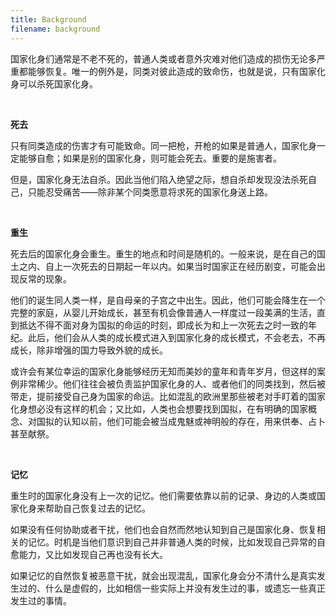 ```yaml
---
title: Background
filename: background
--- 
```




国家化身们通常是不老不死的，普通人类或者意外灾难对他们造成的损伤无论多严重都能够恢复。唯一的例外是，同类对彼此造成的致命伤，也就是说，只有国家化身可以杀死国家化身。

&nbsp;

**死去**

只有同类造成的伤害才有可能致命。同一把枪，开枪的如果是普通人，国家化身一定能够自愈；如果是别的国家化身，则可能会死去。重要的是施害者。

但是，国家化身无法自杀。因此当他们陷入绝望之际，想自杀却发现没法杀死自己，只能忍受痛苦——除非某个同类愿意将求死的国家化身送上路。

&nbsp;

**重生**

死去后的国家化身会重生。重生的地点和时间是随机的。一般来说，是在自己的国土之内、自上一次死去的日期起一年以内。如果当时国家正在经历剧变，可能会出现反常的现象。

他们的诞生同人类一样，是自母亲的子宫之中出生。因此，他们可能会降生在一个完整的家庭，从婴儿开始成长，甚至有机会像普通人一样度过一段美满的生活，直到抵达不得不面对身为国拟的命运的时刻，即成长为和上一次死去之时一致的年纪。此后，他们会从人类的成长模式进入到国家化身的成长模式，不会老去，不再成长，除非增强的国力导致外貌的成长。

或许会有某位幸运的国家化身能够经历无知而美妙的童年和青年岁月，但这样的案例非常稀少。他们往往会被负责监护国家化身的人、或者他们的同类找到，然后被带走，提前接受自己身为国家的命运。比如混乱的欧洲里那些被老对手盯着的国家化身想必没有这样的机会；又比如，人类也会想要找到国拟，在有明确的国家概念、对国拟的认知以前，他们可能会被当成鬼魅或神明般的存在，用来供奉、占卜甚至献祭。

&nbsp;

**记忆**

重生时的国家化身没有上一次的记忆。他们需要依靠以前的记录、身边的人类或国家化身来帮助自己恢复过去的记忆。

如果没有任何协助或者干扰，他们也会自然而然地认知到自己是国家化身、恢复相关的记忆。时机是当他们意识到自己并非普通人类的时候，比如发现自己异常的自愈能力，又比如发现自己再也没有长大。

如果记忆的自然恢复被恶意干扰，就会出现混乱，国家化身会分不清什么是真实发生过的、什么是虚假的，比如相信一些实际上并没有发生过的事，或遗忘一些真正发生过的事情。
